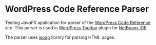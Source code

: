 # WordPress Code Reference Parser

Testing _JavaFX_ application for parser of the [WordPress Code Reference][2] site. This parser is used in [WordPress Toolbar][1] plugin for [NetBeans IDE][3].

The parser uses [jsoup][4] library for parsing HTML pages.

[1]: https://github.com/ondrejd/netbeans-wordpress-toolbar
[2]: https://developer.wordpress.org/reference/
[3]: https://netbeans.org/
[4]: https://jsoup.org/
